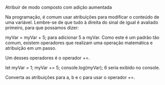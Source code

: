 Atribuir de modo composto com adição aumentada

Na programação, é comum usar atribuições para modificar o conteúdo de uma variável. Lembre-se de que tudo à direita do sinal de igual é avaliado primeiro, para que possamos dizer:

myVar = myVar + 5;
para adicionar 5 a myVar. Como este é um padrão tão comum, existem operadores que realizam uma operação matemática e atribuição em um passo.

Um desses operadores é o operador +=.

let myVar = 1;
myVar += 5;
console.log(myVar);
6 seria exibido no console.

Converta as atribuições para a, b e c para usar o operador +=.